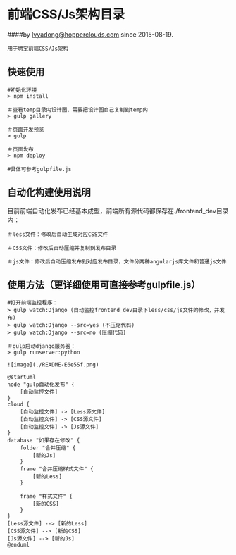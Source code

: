 # 前端CSS/Js架构目录
####by lvyadong@hopperclouds.com since 2015-08-19.
```
用于聘宝前端CSS/Js架构
```

## 快速使用
```
#初始化环境
> npm install

＃查看temp目录内设计图，需要把设计图自己复制到temp内
> gulp gallery

＃页面开发预览
> gulp

＃页面发布
> npm deploy

#具体可参考gulpfile.js
```

## 自动化构建使用说明

目前前端自动化发布已经基本成型，前端所有源代码都保存在./frontend_dev目录内：
```
＃less文件：修改后自动生成对应CSS文件

＃CSS文件：修改后自动压缩并复制到发布目录

＃js文件：修改后自动压缩发布到对应发布目录，文件分两种angularjs库文件和普通js文件
```

## 使用方法（更详细使用可直接参考gulpfile.js）
```
#打开前端监控程序：
> gulp watch:Django (自动监控frontend_dev目录下less/css/js文件的修改，并发布)
> gulp watch:Django --src=yes (不压缩代码)
> gulp watch:Django --src=no (压缩代码)

＃gulp启动django服务器：
> gulp runserver:python

![image](./README-E6e5Sf.png)
```

```
@startuml
node "gulp自动化发布" {
    [自动监控文件]
}
cloud {
    [自动监控文件] -> [Less源文件]
    [自动监控文件] -> [CSS源文件]
    [自动监控文件] -> [Js源文件]
}
database "如果存在修改" {
    folder "合并压缩" {
        [新的Js]
    }
    frame "合并压缩样式文件" {
        [新的Less]
    }

    frame "样式文件" {
        [新的CSS]
    }
}
[Less源文件] --> [新的Less]
[CSS源文件] --> [新的CSS]
[Js源文件] --> [新的Js]
@enduml
```























